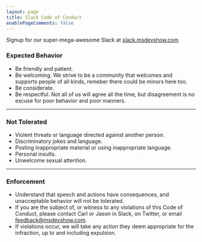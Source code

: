 ```yaml
---
layout: page
title: Slack Code of Conduct
enablePageComments: false 
---
```


Signup for our super-mega-awesome Slack at [slack.msdevshow.com](http://slack.msdevshow.com/)


### Expected Behavior

 - Be friendly and patient.
 - Be welcoming. We strive to be a community that welcomes and supports people of all kinds, remeber there could be minors here too.
 - Be considerate. 
 - Be respectful. Not all of us will agree all the time, but disagreement is no excuse for poor behavior and poor manners. 

---------------------------------------

### Not Tolerated

 - Violent threats or language directed against another person.
 - Discriminatory jokes and language.
 - Posting inappropriate material or using inappropriate language.
 - Personal insults.
 - Unwelcome sexual attention.

---------------------------------------

### Enforcement

 - Understand that speech and actions have consequences, and unacceptable behavior will not be tolerated.
 - If you are the subject of, or witness to any violations of this Code of Conduct, please contact Carl or Jason in Slack, on Twitter, or email [feedback@msdevshow.com](mailto:feedback@msdevshow.com).
 - If violations occur, we will take any action they deem appropriate for the infraction, up to and including expulsion.